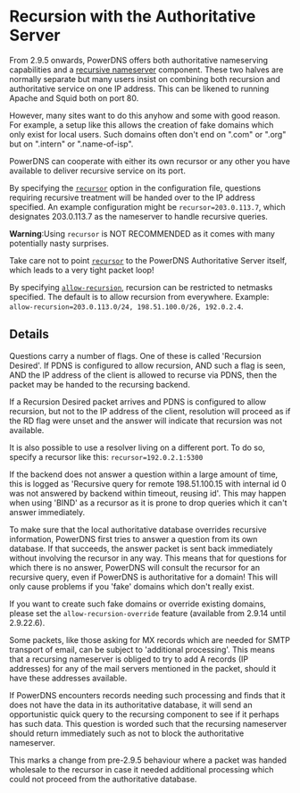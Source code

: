 # Recursion with the Authoritative Server
From 2.9.5 onwards, PowerDNS offers both authoritative nameserving capabilities and a [recursive nameserver](../recursor/index.md) component. These two halves are normally separate but many users insist on combining both recursion and authoritative service on one IP address. This can be likened to running Apache and Squid both on port 80.

However, many sites want to do this anyhow and some with good reason. For example, a setup like this allows the creation of fake domains which only exist for local users. Such domains often don't end on ".com" or ".org" but on ".intern" or ".name-of-isp".

PowerDNS can cooperate with either its own recursor or any other you have available to deliver recursive service on its port.

By specifying the [`recursor`](settings.md#recursor) option in the configuration file, questions requiring recursive treatment will be handed over to the IP address specified. An example configuration might be `recursor=203.0.113.7`, which designates 203.0.113.7 as the nameserver to handle recursive queries.

**Warning**:Using `recursor` is NOT RECOMMENDED as it comes with many potentially nasty surprises.

Take care not to point [`recursor`](settings.md#recursor) to the PowerDNS Authoritative Server itself, which leads to a very tight packet loop!

By specifying [`allow-recursion`](settings.md#allow-recursion), recursion can be restricted to netmasks specified. The default is to allow recursion from everywhere. Example: `allow-recursion=203.0.113.0/24, 198.51.100.0/26, 192.0.2.4`.

## Details
Questions carry a number of flags. One of these is called 'Recursion Desired'. If PDNS is configured to allow recursion, AND such a flag is seen, AND the IP address of the client is allowed to recurse via PDNS, then the packet may be handed to the recursing backend.

If a Recursion Desired packet arrives and PDNS is configured to allow recursion, but not to the IP address of the client, resolution will proceed as if the RD flag were unset and the answer will indicate that recursion was not available.

It is also possible to use a resolver living on a different port. To do so, specify a recursor like this: `recursor=192.0.2.1:5300`

If the backend does not answer a question within a large amount of time, this is logged as 'Recursive query for remote 198.51.100.15 with internal id 0 was not answered by backend within timeout, reusing id'. This may happen when using 'BIND' as a recursor as it is prone to drop queries which it can't answer immediately.

To make sure that the local authoritative database overrides recursive information, PowerDNS first tries to answer a question from its own database. If that succeeds, the answer packet is sent back immediately without involving the recursor in any way. This means that for questions for which there is no answer, PowerDNS will consult the recursor for an recursive query, even if PowerDNS is authoritative for a domain! This will only cause problems if you 'fake' domains which don't really exist.

If you want to create such fake domains or override existing domains, please set the `allow-recursion-override` feature (available from 2.9.14 until 2.9.22.6).

Some packets, like those asking for MX records which are needed for SMTP transport of email, can be subject to 'additional processing'. This means that a recursing nameserver is obliged to try to add A records (IP addresses) for any of the mail servers mentioned in the packet, should it have these addresses available.

If PowerDNS encounters records needing such processing and finds that it does not have the data in its authoritative database, it will send an opportunistic quick query to the recursing component to see if it perhaps has such data. This question is worded such that the recursing nameserver should return immediately such as not to block the authoritative nameserver.

This marks a change from pre-2.9.5 behaviour where a packet was handed wholesale to the recursor in case it needed additional processing which could not proceed from the authoritative database.
